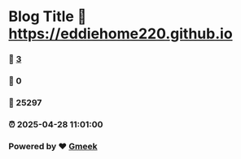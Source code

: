 # Blog Title :link: https://eddiehome220.github.io 
### :page_facing_up: [3](https://eddiehome220.github.io/tag.html) 
### :speech_balloon: 0 
### :hibiscus: 25297 
### :alarm_clock: 2025-04-28 11:01:00 
### Powered by :heart: [Gmeek](https://github.com/Meekdai/Gmeek)
